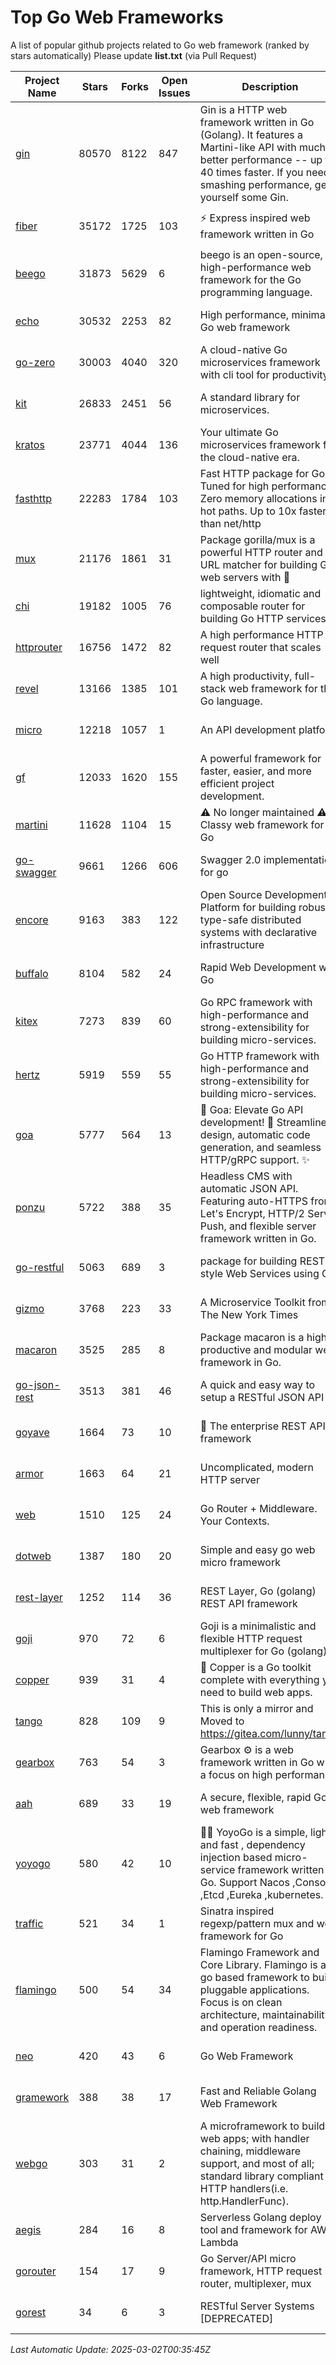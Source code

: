 # Top Go Web Frameworks
A list of popular github projects related to Go web framework (ranked by stars automatically)
Please update **list.txt** (via Pull Request)

| Project Name | Stars | Forks | Open Issues | Description | Last Commit |
| ------------ | ----- | ----- | ----------- | ----------- | ----------- |
| [gin](https://github.com/gin-gonic/gin) | 80570 | 8122 | 847 | Gin is a HTTP web framework written in Go (Golang). It features a Martini-like API with much better performance -- up to 40 times faster. If you need smashing performance, get yourself some Gin. | 2025-02-12 02:22:02 |
| [fiber](https://github.com/gofiber/fiber) | 35172 | 1725 | 103 | ⚡️ Express inspired web framework written in Go | 2025-03-01 17:14:50 |
| [beego](https://github.com/beego/beego) | 31873 | 5629 | 6 | beego is an open-source, high-performance web framework for the Go programming language. | 2025-02-28 15:22:18 |
| [echo](https://github.com/labstack/echo) | 30532 | 2253 | 82 | High performance, minimalist Go web framework | 2025-02-12 17:17:34 |
| [go-zero](https://github.com/zeromicro/go-zero) | 30003 | 4040 | 320 | A cloud-native Go microservices framework with cli tool for productivity. | 2025-03-01 14:18:49 |
| [kit](https://github.com/go-kit/kit) | 26833 | 2451 | 56 | A standard library for microservices. | 2024-03-13 13:42:15 |
| [kratos](https://github.com/go-kratos/kratos) | 23771 | 4044 | 136 | Your ultimate Go microservices framework for the cloud-native era. | 2025-02-10 09:19:08 |
| [fasthttp](https://github.com/valyala/fasthttp) | 22283 | 1784 | 103 | Fast HTTP package for Go. Tuned for high performance. Zero memory allocations in hot paths. Up to 10x faster than net/http | 2025-02-26 03:39:17 |
| [mux](https://github.com/gorilla/mux) | 21176 | 1861 | 31 | Package gorilla/mux is a powerful HTTP router and URL matcher for building Go web servers with 🦍 | 2024-06-19 23:50:04 |
| [chi](https://github.com/go-chi/chi) | 19182 | 1005 | 76 | lightweight, idiomatic and composable router for building Go HTTP services | 2025-02-18 09:00:55 |
| [httprouter](https://github.com/julienschmidt/httprouter) | 16756 | 1472 | 82 | A high performance HTTP request router that scales well | 2024-01-30 10:56:56 |
| [revel](https://github.com/revel/revel) | 13166 | 1385 | 101 | A high productivity, full-stack web framework for the Go language. | 2022-04-12 20:53:30 |
| [micro](https://github.com/micro/micro) | 12218 | 1057 | 1 | An API development platform  | 2025-02-11 15:50:54 |
| [gf](https://github.com/gogf/gf) | 12033 | 1620 | 155 | A powerful framework for faster, easier, and more efficient project development. | 2025-02-27 07:53:19 |
| [martini](https://github.com/go-martini/martini) | 11628 | 1104 | 15 | ⚠️ No longer maintained ⚠️  Classy web framework for Go | 2017-01-21 21:58:54 |
| [go-swagger](https://github.com/go-swagger/go-swagger) | 9661 | 1266 | 606 | Swagger 2.0 implementation for go | 2025-02-18 21:41:16 |
| [encore](https://github.com/encoredev/encore) | 9163 | 383 | 122 | Open Source Development Platform for building robust type-safe distributed systems with declarative infrastructure | 2025-02-28 14:56:32 |
| [buffalo](https://github.com/gobuffalo/buffalo) | 8104 | 582 | 24 | Rapid Web Development w/ Go | 2023-01-26 15:34:17 |
| [kitex](https://github.com/cloudwego/kitex) | 7273 | 839 | 60 | Go RPC framework with high-performance and strong-extensibility for building micro-services. | 2025-02-27 03:35:57 |
| [hertz](https://github.com/cloudwego/hertz) | 5919 | 559 | 55 | Go HTTP framework with high-performance and strong-extensibility for building micro-services. | 2025-02-27 04:46:49 |
| [goa](https://github.com/goadesign/goa) | 5777 | 564 | 13 | 🌟 Goa: Elevate Go API development! 🚀 Streamlined design, automatic code generation, and seamless HTTP/gRPC support. ✨ | 2025-02-26 22:16:04 |
| [ponzu](https://github.com/ponzu-cms/ponzu) | 5722 | 388 | 35 | Headless CMS with automatic JSON API. Featuring auto-HTTPS from Let's Encrypt, HTTP/2 Server Push, and flexible server framework written in Go. | 2020-01-02 00:14:32 |
| [go-restful](https://github.com/emicklei/go-restful) | 5063 | 689 | 3 | package for building REST-style Web Services using Go | 2025-02-26 09:20:34 |
| [gizmo](https://github.com/nytimes/gizmo) | 3768 | 223 | 33 | A Microservice Toolkit from The New York Times | 2021-04-30 15:27:05 |
| [macaron](https://github.com/go-macaron/macaron) | 3525 | 285 | 8 | Package macaron is a high productive and modular web framework in Go. | 2025-02-24 02:19:50 |
| [go-json-rest](https://github.com/ant0ine/go-json-rest) | 3513 | 381 | 46 | A quick and easy way to setup a RESTful JSON API | 2017-09-13 04:12:08 |
| [goyave](https://github.com/go-goyave/goyave) | 1664 | 73 | 10 | 🍐 The enterprise REST API framework | 2025-02-18 15:48:12 |
| [armor](https://github.com/labstack/armor) | 1663 | 64 | 21 | Uncomplicated, modern HTTP server | 2019-08-03 18:10:09 |
| [web](https://github.com/gocraft/web) | 1510 | 125 | 24 | Go Router + Middleware. Your Contexts. | 2019-02-07 15:06:52 |
| [dotweb](https://github.com/devfeel/dotweb) | 1387 | 180 | 20 | Simple and easy go web micro framework | 2023-12-13 02:13:17 |
| [rest-layer](https://github.com/rs/rest-layer) | 1252 | 114 | 36 | REST Layer, Go (golang) REST API framework | 2021-09-30 23:58:01 |
| [goji](https://github.com/goji/goji) | 970 | 72 | 6 | Goji is a minimalistic and flexible HTTP request multiplexer for Go (golang) | 2019-01-26 23:58:29 |
| [copper](https://github.com/gocopper/copper) | 939 | 31 | 4 | 🚀‏‏‎    ‎‏‏‎‏‏‎‎‎‎‎‎Copper is a Go toolkit complete with everything you need to build web apps. | 2025-02-08 14:50:33 |
| [tango](https://github.com/lunny/tango) | 828 | 109 | 9 | This is only a mirror and Moved to https://gitea.com/lunny/tango | 2019-05-17 03:31:10 |
| [gearbox](https://github.com/gogearbox/gearbox) | 763 | 54 | 3 | Gearbox :gear: is a web framework written in Go with a focus on high performance | 2022-09-21 00:20:37 |
| [aah](https://github.com/go-aah/aah) | 689 | 33 | 19 | A secure, flexible, rapid Go web framework | 2020-09-02 02:31:20 |
| [yoyogo](https://github.com/yoyofx/yoyogo) | 580 | 42 | 10 | 🦄🌈 YoyoGo is a simple, light and fast , dependency injection based micro-service framework written in Go. Support Nacos ,Consoul ,Etcd ,Eureka ,kubernetes. | 2024-02-07 09:13:19 |
| [traffic](https://github.com/gravityblast/traffic) | 521 | 34 | 1 | Sinatra inspired regexp/pattern mux and web framework for Go | 2015-11-26 21:31:07 |
| [flamingo](https://github.com/i-love-flamingo/flamingo) | 500 | 54 | 34 | Flamingo Framework and Core Library. Flamingo is a go based framework to build pluggable applications. Focus is on clean architecture, maintainability and operation readiness. | 2025-02-20 14:05:04 |
| [neo](https://github.com/ivpusic/neo) | 420 | 43 | 6 | Go Web Framework | 2017-08-14 23:54:31 |
| [gramework](https://github.com/gramework/gramework) | 388 | 38 | 17 | Fast and Reliable Golang Web Framework | 2023-10-27 14:01:05 |
| [webgo](https://github.com/naughtygopher/webgo) | 303 | 31 | 2 | A microframework to build web apps; with handler chaining, middleware support, and most of all; standard library compliant HTTP handlers(i.e. http.HandlerFunc). | 2024-10-20 08:43:36 |
| [aegis](https://github.com/tmaiaroto/aegis) | 284 | 16 | 8 | Serverless Golang deploy tool and framework for AWS Lambda | 2019-07-28 17:59:41 |
| [gorouter](https://github.com/vardius/gorouter) | 154 | 17 | 9 | Go Server/API micro framework, HTTP request router, multiplexer, mux | 2024-09-05 02:45:54 |
| [gorest](https://github.com/tideland/gorest) | 34 | 6 | 3 | RESTful Server Systems [DEPRECATED] | 2017-11-10 13:00:37 |

*Last Automatic Update: 2025-03-02T00:35:45Z*
